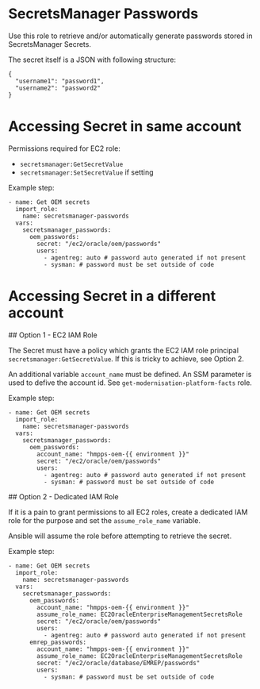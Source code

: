 # SecretsManager Passwords

Use this role to retrieve and/or automatically generate passwords stored in SecretsManager Secrets.

The secret itself is a JSON with following structure:

```
{
  "username1": "password1",
  "username2": "password2"
}
```

# Accessing Secret in same account

Permissions required for EC2 role:
- `secretsmanager:GetSecretValue`
- `secretsmanager:SetSecretValue` if setting

Example step:

```
- name: Get OEM secrets
  import_role:
    name: secretsmanager-passwords
  vars:
    secretsmanager_passwords:
      oem_passwords:
        secret: "/ec2/oracle/oem/passwords"
        users:
          - agentreg: auto # password auto generated if not present
          - sysman: # password must be set outside of code
```

# Accessing Secret in a different account

## Option 1 - EC2 IAM Role

The Secret must have a policy which grants the EC2 IAM role principal `secretsmanager:GetSecretValue`.
If this is tricky to achieve, see Option 2.

An additional variable `account_name` must be defined.  An SSM parameter
is used to defive the account id. See `get-modernisation-platform-facts` role.

Example step:

```
- name: Get OEM secrets
  import_role:
    name: secretsmanager-passwords
  vars:
    secretsmanager_passwords:
      oem_passwords:
        account_name: "hmpps-oem-{{ environment }}"
        secret: "/ec2/oracle/oem/passwords"
        users:
          - agentreg: auto # password auto generated if not present
          - sysman: # password must be set outside of code
```

## Option 2 - Dedicated IAM Role

If it is a pain to grant permissions to all EC2 roles, create a dedicated
IAM role for the purpose and set the `assume_role_name` variable.

Ansible will assume the role before attempting to retrieve the secret.

Example step:

```
- name: Get OEM secrets
  import_role:
    name: secretsmanager-passwords
  vars:
    secretsmanager_passwords:
      oem_passwords:
        account_name: "hmpps-oem-{{ environment }}"
        assume_role_name: EC2OracleEnterpriseManagementSecretsRole
        secret: "/ec2/oracle/oem/passwords"
        users:
          - agentreg: auto # password auto generated if not present
      emrep_passwords:
        account_name: "hmpps-oem-{{ environment }}"
        assume_role_name: EC2OracleEnterpriseManagementSecretsRole
        secret: "/ec2/oracle/database/EMREP/passwords"
        users:
          - sysman: # password must be set outside of code
```


